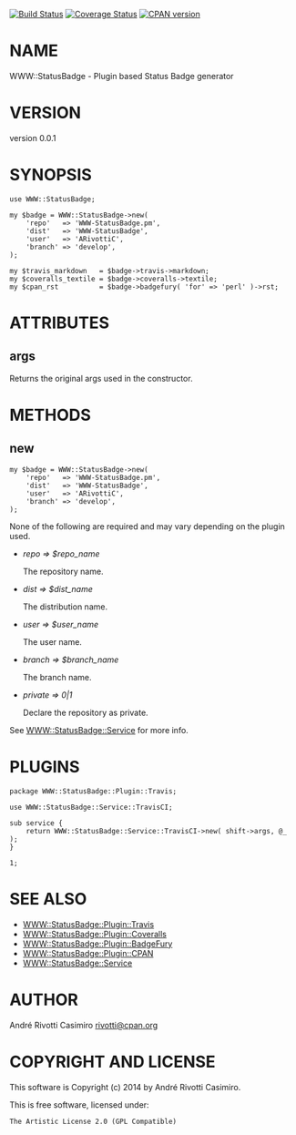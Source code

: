 
[![Build Status](https://travis-ci.org/ARivottiC/WWW-StatusBadge.pm.svg)](https://travis-ci.org/ARivottiC/WWW-StatusBadge.pm)
[![Coverage Status](https://img.shields.io/coveralls/ARivottiC/WWW-StatusBadge.pm.svg)](https://coveralls.io/r/ARivottiC/WWW-StatusBadge.pm?branch=master)
[![CPAN version](https://badge.fury.io/pl/WWW-StatusBadge.svg)](http://badge.fury.io/pl/WWW-StatusBadge)

# NAME

WWW::StatusBadge - Plugin based Status Badge generator

# VERSION

version 0.0.1

# SYNOPSIS

    use WWW::StatusBadge;

    my $badge = WWW::StatusBadge->new(
        'repo'   => 'WWW-StatusBadge.pm',
        'dist'   => 'WWW-StatusBadge',
        'user'   => 'ARivottiC',
        'branch' => 'develop',
    );

    my $travis_markdown   = $badge->travis->markdown;
    my $coveralls_textile = $badge->coveralls->textile;
    my $cpan_rst          = $badge->badgefury( 'for' => 'perl' )->rst;

# ATTRIBUTES

## args

Returns the original args used in the constructor.

# METHODS

## new

    my $badge = WWW::StatusBadge->new(
        'repo'   => 'WWW-StatusBadge.pm',
        'dist'   => 'WWW-StatusBadge',
        'user'   => 'ARivottiC',
        'branch' => 'develop',
    );

None of the following are required and may vary depending on the plugin used.

- _repo => $repo\_name_

    The repository name.

- _dist => $dist\_name_

    The distribution name.

- _user => $user\_name_

    The user name.

- _branch => $branch\_name_

    The branch name.

- _private => 0|1_

    Declare the repository as private.

See [WWW::StatusBadge::Service](https://metacpan.org/pod/WWW::StatusBadge::Service) for more info.

# PLUGINS

    package WWW::StatusBadge::Plugin::Travis;

    use WWW::StatusBadge::Service::TravisCI;

    sub service {
        return WWW::StatusBadge::Service::TravisCI->new( shift->args, @_ );
    }

    1;

# SEE ALSO

- [WWW::StatusBadge::Plugin::Travis](https://metacpan.org/pod/WWW::StatusBadge::Plugin::Travis)
- [WWW::StatusBadge::Plugin::Coveralls](https://metacpan.org/pod/WWW::StatusBadge::Plugin::Coveralls)
- [WWW::StatusBadge::Plugin::BadgeFury](https://metacpan.org/pod/WWW::StatusBadge::Plugin::BadgeFury)
- [WWW::StatusBadge::Plugin::CPAN](https://metacpan.org/pod/WWW::StatusBadge::Plugin::CPAN)
- [WWW::StatusBadge::Service](https://metacpan.org/pod/WWW::StatusBadge::Service)

# AUTHOR

André Rivotti Casimiro <rivotti@cpan.org>

# COPYRIGHT AND LICENSE

This software is Copyright (c) 2014 by André Rivotti Casimiro.

This is free software, licensed under:

    The Artistic License 2.0 (GPL Compatible)
